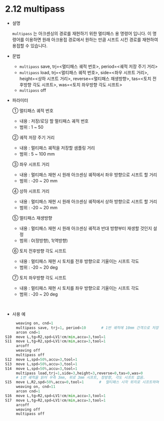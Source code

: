 ﻿# 2.12 multipass

- 설명
    
    ```multipass``` 는 아크센싱의 경로를 재현하기 위한 멀티패스 용 명령어 입니다. 이 명령어를 이용하면 원래 아크용접 경로에서 원하는 만큼 시프트 시킨 경로를 재현하여 용접할 수 있습니다. 


- 문법
  
    - ```multipass``` save, trj=<멀티패스 궤적 번호>, period=<궤적 저장 주기 거리>
    - ```multipass``` load, trj=<멀티패스 궤적 번호>, side=<좌우 시프트 거리>, height=<상하 시프트 거리>, reverse=<멀티패스 재생방향>, tas=<토치 전후방향 각도 시프트>, was=<토치 좌우방향 각도 시프트>
    - ```multipass``` off


- 파라미터
  
   ① 멀티패스 궤적 번호
     - 내용 : 저장/로딩 할 멀티패스 궤적 번호
     - 범위 : 1 ~ 50
   
   ② 궤적 저장 주기 거리
     - 내용 : 멀티패스 궤적을 저장할 샘플링 거리
     - 범위 : 5 ~ 100 mm

   ③ 좌우 시프트 거리
     - 내용 : 멀티패스 재현 시 원래 아크센싱 궤적에서 좌우 방향으로 시프트 할 거리
     - 범위 : -20 ~ 20 mm

   ④ 상하 시프트 거리
     - 내용 : 멀티패스 재현 시 원래 아크센싱 궤적에서 상하 방향으로 시프트 할 거리
     - 범위 : -20 ~ 20 mm
     
   ⑤ 멀티패스 재생방향
     - 내용 : 멀티패스 재현 시 원래 아크센싱 궤적과 반대 방향부터 재생할 것인지 설정
     - 범위 : 0(정방향), 1(역방향)

   
   ⑥ 토치 전후방향 각도 시프트
     - 내용 : 멀티패스 재현 시 토치를 전후 방향으로 기울이는 시프트 각도
     - 범위 : -20 ~ 20 deg

   ⑦ 토치 좌우방향 각도 시프트
     - 내용 : 멀티패스 재현 시 토치를 좌우 방향으로 기울이는 시프트 각도
     - 범위 : -20 ~ 20 deg
  
</br>  

- 사용 예
```python
     weaving on, cnd=1 
     multipass save, trj=1, period=10       # 1번 궤적에 10mm 간격으로 저장  
     arcon cnd=1
S10  move L,tg=R2,spd=LV1!cm/min,accu=3,tool=1
S11  move L,tg=R2,spd=LV1!cm/min,accu=3,tool=1
     arcoff
     weaving off
     multipass off
S12  move L,spd=50%,accu=3,tool=1
S13  move L,spd=50%,accu=3,tool=1
S14  move L,spd=50%,accu=3,tool=1
     multipass load,trj=1,side=3,height=3,reverse=0,tas=0,was=0   
     # 1번 궤적을 읽어 우측 3mm, 위로 3mm 시프트, 정방향, 각도 시프트 없음.  
S15  move L,R2,spd=50%,accu=0,tool=1       #  멀티패스 시작 위치로 시프트하며 이동할 스텝  
     weaving on, cnd=11
     arcon cnd=1 
S16  move L,tg=R2,spd=LV1!cm/min,accu=3,tool=1  
S17  move L,tg=R2,spd=LV1!cm/min,accu=3,tool=1
     arcoff
     weaving off  
     multipass off
```